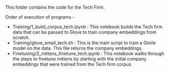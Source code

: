 This folder contains the code for the Tech Firm.

Order of execution of programs -

* Training/1_build_corpus_tech.ipynb : This notebook builds the Tech firm data that can be passed to Glove to train company embeddings from scratch.
* Training/glove_email_tech.sh : This is the main script to train a GloVe model on the data. This file returns the company embeddings.
* Finetuning/2_mittens_finetune_tech.ipynb : This notebook walks through the steps to finetune mittens by starting with the initial company embeddings that were trained from the Tech firm corpus

